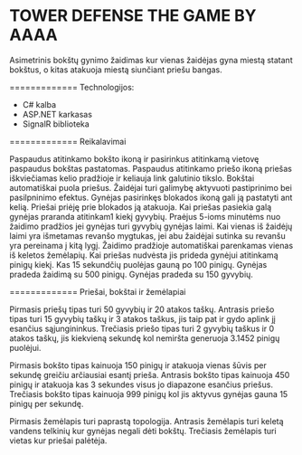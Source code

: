 ﻿# TOWER DEFENSE THE GAME BY AAAA
Asimetrinis bokštų gynimo žaidimas kur vienas žaidėjas gyna miestą statant bokštus, o kitas atakuoja miestą siunčiant priešu bangas.

=============
Technologijos:

- C# kalba
- ASP.NET karkasas
- SignalR biblioteka

=============
Reikalavimai

Paspaudus atitinkamo bokšto ikoną ir pasirinkus atitinkamą vietovę paspaudus bokštas pastatomas.
Paspaudus atitinkamo priešo ikoną priešas iškviečiamas kelio pradžioje ir keliauja link galutinio tikslo.
Bokštai automatiškai puola priešus.
Žaidėjai turi galimybę aktyvuoti pastiprinimo bei pasilpninimo efektus.
Gynėjas pasirinkęs blokados ikoną gali ją pastatyti ant kelią.
Priešai priėję prie blokados ją atakuoja.
Kai priešas pasiekia galą gynėjas praranda atitinkam1 kiekį gyvybių.
Praėjus 5-ioms minutėms nuo žaidimo pradžios jei gynėjas turi gyvybių gynėjas laimi.
Kai vienas iš žaidėjų laimi yra išmetamas revanšo mygtukas, jei abu žaidėjai sutinka su revanšu yra pereinama į kitą lygį.
Žaidimo pradžioje automatiškai parenkamas vienas iš keletos žemėlapių.
Kai priešas nudvėsta jis prideda gynėjui atitinkamą pinigų kiekį.
Kas 15 sekundčių puolėjas gauną po 100 pinigų.
Gynėjas pradeda žaidimą su 500 pinigų.
Gynėjas pradeda su 150 gyvybių.

=============
Priešai, bokštai ir žemėlapiai

Pirmasis priešų tipas turi 50 gyvybių ir 20 atakos taškų.
Antrasis priešo tipas turi 15 gyvybių taškų ir 3 atakos taškus, jis taip pat ir gydo aplink jį esančius sąjungininkus.
Trečiasis priešo tipas turi 2 gyvybių taškus ir 0 atakos taškų, jis kiekvieną sekundę kol nemiršta generuoja 3.1452 pinigų puolėjui.

Pirmasis bokšto tipas kainuoja 150 pinigų ir atakuoja vienas šūvis per sekundę greičiu arčiausiai esantį prieša.
Antrasis bokšto tipas kainuoja 450 pinigų ir atakuoja kas 3 sekundes visus jo diapazone esančius priešus.
Trečiasis bokšto tipas kainuoja 999 pinigų kol jis aktyvus gynėjas gauna 15 pinigų per sekundę.

Pirmasis žemėlapis turi paprastą topologija.
Antrasis žemėlapis turi keletą vandens telkinių kur gynėjas negali dėti bokštų.
Trečiasis žemėlapis turi vietas kur priešai palėtėja.